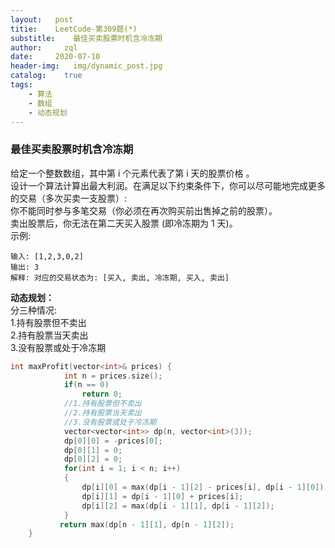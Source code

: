 ```yaml
---
layout:   post
titie:    LeetCode-第309题(*)
substitle:    最佳买卖股票时机含冷冻期
author:     zql
date:     2020-07-10
header-img:   img/dynamic_post.jpg
catalog:    true
tags:
    - 算法
    - 数组
    - 动态规划
---
```

### 最佳买卖股票时机含冷冻期  
给定一个整数数组，其中第 i 个元素代表了第 i 天的股票价格 。  
设计一个算法计算出最大利润。在满足以下约束条件下，你可以尽可能地完成更多的交易（多次买卖一支股票）:  
你不能同时参与多笔交易（你必须在再次购买前出售掉之前的股票）。  
卖出股票后，你无法在第二天买入股票 (即冷冻期为 1 天)。  
示例:  
```
输入: [1,2,3,0,2]
输出: 3 
解释: 对应的交易状态为: [买入, 卖出, 冷冻期, 买入, 卖出]
```
**动态规划：**  
分三种情况:  
1.持有股票但不卖出  
2.持有股票当天卖出  
3.没有股票或处于冷冻期  
```c++
int maxProfit(vector<int>& prices) {
            int n = prices.size();
            if(n == 0)
                return 0;
            //1.持有股票但不卖出
            //2.持有股票当天卖出
            //3.没有股票或处于冷冻期
            vector<vector<int>> dp(n, vector<int>(3));
            dp[0][0] = -prices[0];
            dp[0][1] = 0;
            dp[0][2] = 0;
            for(int i = 1; i < n; i++)
            {
                dp[i][0] = max(dp[i - 1][2] - prices[i], dp[i - 1][0]);
                dp[i][1] = dp[i - 1][0] + prices[i];
                dp[i][2] = max(dp[i - 1][1], dp[i - 1][2]);
            }
           return max(dp[n - 1][1], dp[n - 1][2]);
    }
```
